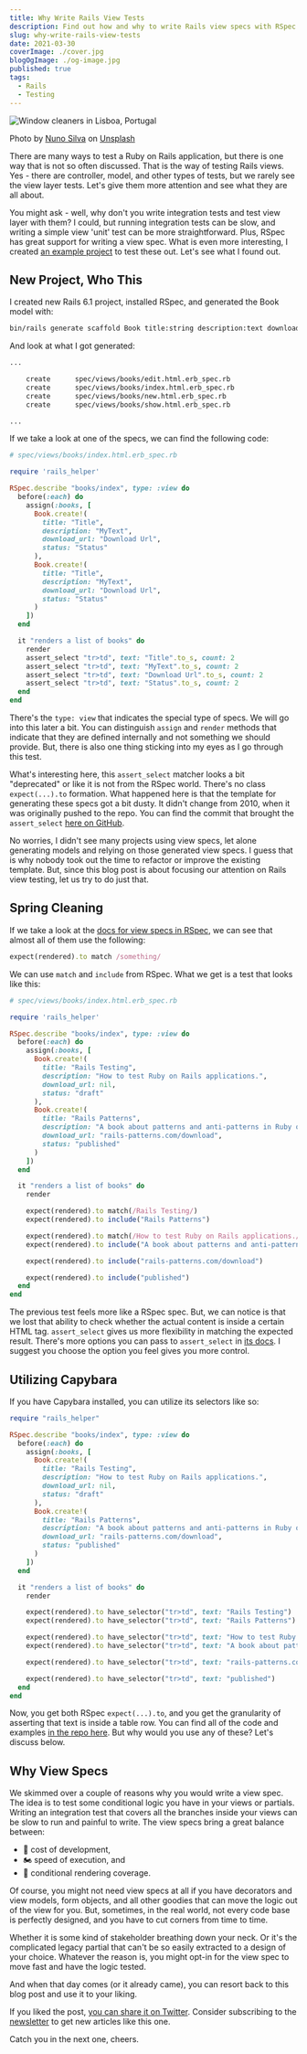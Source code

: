 ```yaml
---
title: Why Write Rails View Tests
description: Find out how and why to write Rails view specs with RSpec.
slug: why-write-rails-view-tests
date: 2021-03-30
coverImage: ./cover.jpg
blogOgImage: ./og-image.jpg
published: true
tags:
  - Rails
  - Testing
---
```


![Window cleaners in Lisboa, Portugal](./cover.jpg)

<div class="photo-caption">
  Photo by <a href="https://unsplash.com/@nmsilva?utm_source=unsplash&utm_medium=referral&utm_content=creditCopyText">Nuno Silva</a> on <a href="https://unsplash.com/s/photos/window-cleaning?utm_source=unsplash&utm_medium=referral&utm_content=creditCopyText">Unsplash</a>
</div>

There are many ways to test a Ruby on Rails application, but there is one
way that is not so often discussed. That is the way of testing Rails views.
Yes - there are controller, model, and other types of tests, but we rarely see
the view layer tests. Let's give them more attention and see what they are all
about.

You might ask - well, why don't you write integration tests and test view layer
with them? I could, but running integration tests can be slow, and writing a
simple view 'unit' test can be more straightforward. Plus, RSpec has great support for
writing a view spec. What is even more interesting, I created
[an example project](https://github.com/nikolalsvk/rails-view-testing) to test these out. Let's see what I found out.

## New Project, Who This

I created new Rails 6.1 project, installed RSpec, and generated the Book model with:

```bash
bin/rails generate scaffold Book title:string description:text download_url:string status:string
```

And look at what I got generated:

```bash
...

    create      spec/views/books/edit.html.erb_spec.rb
    create      spec/views/books/index.html.erb_spec.rb
    create      spec/views/books/new.html.erb_spec.rb
    create      spec/views/books/show.html.erb_spec.rb

...
```

If we take a look at one of the specs, we can find the following code:

```rb
# spec/views/books/index.html.erb_spec.rb

require 'rails_helper'

RSpec.describe "books/index", type: :view do
  before(:each) do
    assign(:books, [
      Book.create!(
        title: "Title",
        description: "MyText",
        download_url: "Download Url",
        status: "Status"
      ),
      Book.create!(
        title: "Title",
        description: "MyText",
        download_url: "Download Url",
        status: "Status"
      )
    ])
  end

  it "renders a list of books" do
    render
    assert_select "tr>td", text: "Title".to_s, count: 2
    assert_select "tr>td", text: "MyText".to_s, count: 2
    assert_select "tr>td", text: "Download Url".to_s, count: 2
    assert_select "tr>td", text: "Status".to_s, count: 2
  end
end
```

There's the `type: view` that indicates the special type of specs. We will go
into this later a bit. You can distinguish `assign` and `render` methods that
indicate that they are defined internally and not something we should
provide. But, there is also one thing sticking into my eyes as I go through
this test.

What's interesting here, this `assert_select` matcher looks a bit "deprecated"
or like it is not from the RSpec world. There's no class `expect(...).to`
formation. What happened here is that the template for generating these specs
got a bit dusty. It didn't change from 2010, when it was originally pushed to
the repo. You can find the commit that brought the `assert_select`
[here on GitHub](https://github.com/rspec/rspec-rails/commit/800a56402ced481ae5b531e9a1d1a69bc8f66e90).

No worries, I didn't see many projects using view specs, let alone
generating models and relying on those generated view specs. I guess that is
why nobody took out the time to refactor or improve the existing template. But,
since this blog post is about focusing our attention on Rails view testing,
let us try to do just that.

## Spring Cleaning

If we take a look at the [docs for view specs in RSpec](https://relishapp.com/rspec/rspec-rails/docs/view-specs/view-spec), we
can see that almost all of them use the following:

```rb
expect(rendered).to match /something/
```

We can use `match` and `include` from RSpec. What we get is a test that looks
like this:

```rb
# spec/views/books/index.html.erb_spec.rb

require 'rails_helper'

RSpec.describe "books/index", type: :view do
  before(:each) do
    assign(:books, [
      Book.create!(
        title: "Rails Testing",
        description: "How to test Ruby on Rails applications.",
        download_url: nil,
        status: "draft"
      ),
      Book.create!(
        title: "Rails Patterns",
        description: "A book about patterns and anti-patterns in Ruby on Rails.",
        download_url: "rails-patterns.com/download",
        status: "published"
      )
    ])
  end

  it "renders a list of books" do
    render

    expect(rendered).to match(/Rails Testing/)
    expect(rendered).to include("Rails Patterns")

    expect(rendered).to match(/How to test Ruby on Rails applications./)
    expect(rendered).to include("A book about patterns and anti-patterns in Ruby on Rails.")

    expect(rendered).to include("rails-patterns.com/download")

    expect(rendered).to include("published")
  end
end
```

The previous test feels more like a RSpec spec. But, we can notice is that we lost that
ability to check whether the actual content is inside a certain HTML tag.
`assert_select` gives us more flexibility in matching the expected result.
There's more options you can pass to `assert_select` in
[its docs](https://api.rubyonrails.org/v4.1/classes/ActionDispatch/Assertions/SelectorAssertions.html#method-i-assert_select).
I suggest you choose the option you feel gives you more control.

## Utilizing Capybara

If you have Capybara installed, you can utilize its selectors like so:

```rb
require "rails_helper"

RSpec.describe "books/index", type: :view do
  before(:each) do
    assign(:books, [
      Book.create!(
        title: "Rails Testing",
        description: "How to test Ruby on Rails applications.",
        download_url: nil,
        status: "draft"
      ),
      Book.create!(
        title: "Rails Patterns",
        description: "A book about patterns and anti-patterns in Ruby on Rails.",
        download_url: "rails-patterns.com/download",
        status: "published"
      )
    ])
  end

  it "renders a list of books" do
    render

    expect(rendered).to have_selector("tr>td", text: "Rails Testing")
    expect(rendered).to have_selector("tr>td", text: "Rails Patterns")

    expect(rendered).to have_selector("tr>td", text: "How to test Ruby on Rails applications")
    expect(rendered).to have_selector("tr>td", text: "A book about patterns and anti-patterns in Ruby on Rails.")

    expect(rendered).to have_selector("tr>td", text: "rails-patterns.com/download")

    expect(rendered).to have_selector("tr>td", text: "published")
  end
end
```

Now, you get both RSpec `expect(...).to`, and you get the granularity of
asserting that text is inside a table row. You can find all of the code and examples
[in the repo here](https://github.com/nikolalsvk/rails-view-testing). But why
would you use any of these? Let's discuss below.

## Why View Specs

We skimmed over a couple of reasons why you would write a view spec. The idea
is to test some conditional logic you have in your views or partials. Writing
an integration test that covers all the branches inside your views can be slow
to run and painful to write. The view specs bring a great balance between:

- 💸 cost of development,
- 🏍 speed of execution, and
- 🔀 conditional rendering coverage.

Of course, you might not need view specs at all if you have decorators and view
models, form objects, and all other goodies that can move the logic out of the
view for you. But, sometimes, in the real world, not every code base is
perfectly designed, and you have to cut corners from time to time.

Whether it is some kind of stakeholder breathing down your neck. Or it's
the complicated legacy partial that can't be so easily extracted to a design of
your choice. Whatever the reason is, you might opt-in for the view spec to move
fast and have the logic tested.

And when that day comes (or it already came), you can resort back to this blog
post and use it to your liking.

If you liked the post, [you can share it on Twitter](TODO). Consider
subscribing to the [newsletter](/newsletter) to get new articles like this one.

Catch you in the next one, cheers.
